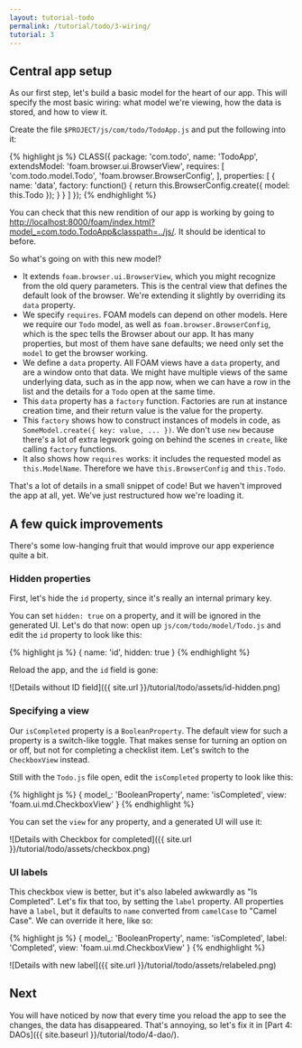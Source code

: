 ```yaml
---
layout: tutorial-todo
permalink: /tutorial/todo/3-wiring/
tutorial: 3
---
```


## Central app setup

As our first step, let's build a basic model for the heart of our app. This will
specify the most basic wiring: what model we're viewing, how the data is stored,
and how to view it.

Create the file `$PROJECT/js/com/todo/TodoApp.js` and put the following into it:

{% highlight js %}
CLASS({
  package: 'com.todo',
  name: 'TodoApp',
  extendsModel: 'foam.browser.ui.BrowserView',
  requires: [
    'com.todo.model.Todo',
    'foam.browser.BrowserConfig',
  ],
  properties: [
    {
      name: 'data',
      factory: function() {
        return this.BrowserConfig.create({ model: this.Todo });
      }
    }
  ]
});
{% endhighlight %}

You can check that this new rendition of our app is working by going to [http://localhost:8000/foam/index.html?model\_=com.todo.TodoApp&classpath=../js/](http://localhost:8000/foam/index.html?model_=com.todo.TodoApp&classpath=../js/). It should be identical to before.

So what's going on with this new model?

- It extends `foam.browser.ui.BrowserView`, which you might recognize from the
  old query parameters. This is the central view that defines the default look
  of the browser. We're extending it slightly by overriding its `data` property.
- We specify `requires`. FOAM models can depend on other models. Here we require
  our `Todo` model, as well as `foam.browser.BrowserConfig`, which is the spec
  tells the Browser about our app. It has many properties, but most of them have
  sane defaults; we need only set the `model` to get the browser working.
- We define a `data` property. All FOAM views have a `data` property, and are a
  window onto that data. We might have multiple views of the same underlying
  data, such as in the app now, when we can have a row in the list and the details
  for a `Todo` open at the same time.
- This `data` property has a `factory` function. Factories are run at instance
  creation time, and their return value is the value for the property.
- This `factory` shows how to construct instances of models in code, as
  `SomeModel.create({ key: value, ... })`. We don't use `new` because there's a
  lot of extra legwork going on behind the scenes in `create`, like calling
  `factory` functions.
- It also shows how `requires` works: it includes the requested model as
  `this.ModelName`. Therefore we have `this.BrowserConfig` and `this.Todo`.

That's a lot of details in a small snippet of code! But we haven't improved the
app at all, yet. We've just restructured how we're loading it.

## A few quick improvements

There's some low-hanging fruit that would improve our app experience quite a
bit.

### Hidden properties

First, let's hide the `id` property, since it's really an internal primary key.

You can set `hidden: true` on a property, and it will be ignored in the
generated UI. Let's do that now: open up `js/com/todo/model/Todo.js` and edit
the `id` property to look like this:

{% highlight js %}
{
  name: 'id',
  hidden: true
}
{% endhighlight %}

Reload the app, and the `id` field is gone:

![Details without ID field]({{ site.url }}/tutorial/todo/assets/id-hidden.png)

### Specifying a view

Our `isCompleted` property is a `BooleanProperty`. The default view for such a
property is a switch-like toggle. That makes sense for turning an option on or
off, but not for completing a checklist item. Let's switch to the
`CheckboxView` instead.

Still with the `Todo.js` file open, edit the `isCompleted` property to look like
this:

{% highlight js %}
{
  model_: 'BooleanProperty',
  name: 'isCompleted',
  view: 'foam.ui.md.CheckboxView'
}
{% endhighlight %}

You can set the `view` for any property, and a generated UI will use it:

![Details with Checkbox for completed]({{ site.url }}/tutorial/todo/assets/checkbox.png)

### UI labels

This checkbox view is better, but it's also labeled awkwardly as "Is Completed".
Let's fix that too, by setting the `label` property. All properties have a
`label`, but it defaults to `name` converted from `camelCase` to "Camel Case".
We can override it here, like so:

{% highlight js %}
{
  model_: 'BooleanProperty',
  name: 'isCompleted',
  label: 'Completed',
  view: 'foam.ui.md.CheckboxView'
}
{% endhighlight %}

![Details with new label]({{ site.url }}/tutorial/todo/assets/relabeled.png)

## Next

You will have noticed by now that every time you reload the app to see the
changes, the data has disappeared. That's annoying, so let's fix it in [Part 4:
DAOs]({{ site.baseurl }}/tutorial/todo/4-dao/).

